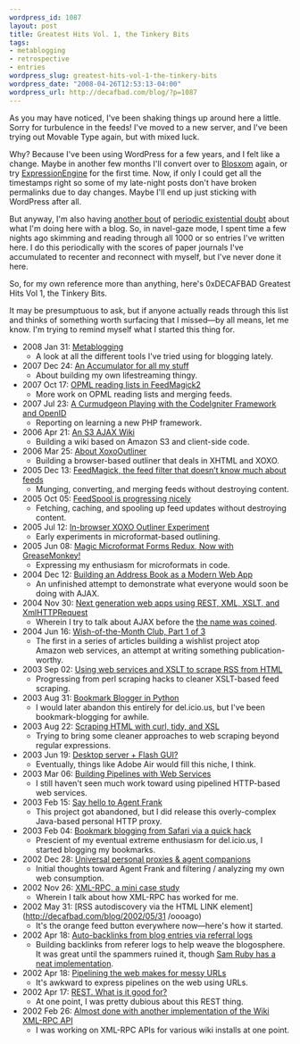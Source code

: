 ```yaml
--- 
wordpress_id: 1087
layout: post
title: Greatest Hits Vol. 1, the Tinkery Bits
tags: 
- metablogging
- retrospective
- entries
wordpress_slug: greatest-hits-vol-1-the-tinkery-bits
wordpress_date: "2008-04-26T12:53:13-04:00"
wordpress_url: http://decafbad.com/blog/?p=1087
---
```

As you may have noticed, I've been shaking things up around here a little.  Sorry for turbulence in the feeds!  I've moved to a new server, and I've been trying out Movable Type again, but with mixed luck.

Why?  Because I've been using WordPress for a few years, and I felt like a change.  Maybe in another few months I'll convert over to [Blosxom](http://www.blosxom.com/) again, or try [ExpressionEngine](http://expressionengine.com/) for the first time.  Now, if only I could get all the timestamps right so some of my late-night posts don't have broken permalinks due to day changes.  Maybe I'll end up just sticking with WordPress after all.

But anyway, I'm also having [another bout][navel1] of [periodic existential doubt][navel2] about what I'm doing here with a blog.  So, in navel-gaze mode, I spent time a few nights ago skimming and reading through all 1000 or so entries I've written here.  I do this periodically with the scores of paper journals I've accumulated to recenter and reconnect with myself, but I've never done it here.

So, for my own reference more than anything, here's 0xDECAFBAD Greatest Hits Vol 1, the Tinkery Bits.  

It may be presumptuous to ask, but if anyone actually reads through this list and thinks of something worth surfacing that I missed—by all means, let me know.  I'm trying to remind myself what I started this thing for.

<style type="text/css">
.entry-content ul li { 
   font-style: italic;
}
.entry-content ul li a { 
   font-weight: normal;
    font-style: normal;
}
.entry-content ul ul li { 
    padding-bottom: 0.75em; 
    margin-left: 0.5em;
    list-style: none;
    color: #666;
    font-weight: normal;
    font-style: normal;
}
</style>

- 2008 Jan 31: [Metablogging](http://decafbad.com/blog/2008/01/31/metablogging)
    - A look at all the different tools I've tried using for blogging lately.
- 2007 Dec 24: [An Accumulator for all my stuff](http://decafbad.com/blog/2007/12/24/an-accumulator-for-all-my-stuff)
    - About building my own lifestreaming thingy.
- 2007 Oct 17: [OPML reading lists in FeedMagick2](http://decafbad.com/blog/2007/10/17/opml-reading-lists-in-feedmagick2)
    - More work on OPML reading lists and merging feeds.
- 2007 Jul 23: [A Curmudgeon Playing with the CodeIgniter Framework and OpenID](http://decafbad.com/blog/2007/07/23/a-curmudgeon-playing-with-the-codeigniter-framework-and-openid)
    - Reporting on learning a new PHP framework.
- 2006 Apr 21: [An S3 AJAX Wiki](http://decafbad.com/blog/2006/04/21/an-s3-ajax-wiki)
    - Building a wiki based on Amazon S3 and client-side code.
- 2006 Mar 25: [About XoxoOutliner](http://decafbad.com/blog/2006/03/25/about-xoxooutliner)
    - Building a browser-based outliner that deals in XHTML and XOXO.
- 2005 Dec 13: [FeedMagick, the feed filter that doesn’t know much about feeds](http://decafbad.com/blog/2005/12/13/feedmagick-the-feed-filter-that-doesnt-know-much-about-feeds)
    - Munging, converting, and merging feeds without destroying content.
- 2005 Oct 05: [FeedSpool is progressing nicely](http://decafbad.com/blog/2005/10/05/feedspool-is-progressing-nicely)
    - Fetching, caching, and spooling up feed updates without destroying content.
- 2005 Jul 12: [In-browser XOXO Outliner Experiment](http://decafbad.com/blog/2005/07/12/xoxo-outliner-experiment)
    - Early experiments in microformat-based outlining.
- 2005 Jun 08: [Magic Microformat Forms Redux, Now with GreaseMonkey!](http://decafbad.com/blog/2005/06/08/greasemonkey-magic)
    - Expressing my enthusiasm for microformats in code.
- 2004 Dec 12: [Building an Address Book as a Modern Web App](http://decafbad.com/blog/2004/12/22/abook1)
    - An unfinished attempt to demonstrate what everyone would soon be doing with AJAX.
- 2004 Nov 30: [Next generation web apps using REST, XML, XSLT, and XmlHTTPRequest](http://decafbad.com/blog/2004/11/30/nextgenwebapps)
    - Wherein I try to talk about AJAX before the [the name was coined](http://www.adaptivepath.com/ideas/essays/archives/000385.php).
- 2004 Jun 16: [Wish-of-the-Month Club, Part 1 of 3](http://decafbad.com/blog/2004/06/16/wishofthemonthclub1)
    - The first in a series of articles building a wishlist project atop Amazon web services, an attempt at writing something publication-worthy.
- 2003 Sep 02: [Using web services and XSLT to scrape RSS from HTML](http://decafbad.com/blog/2003/09/02/xsl-scraper)
    - Progressing from perl scraping hacks to cleaner XSLT-based feed scraping.
- 2003 Aug 31: [Bookmark Blogger in Python](http://decafbad.com/blog/2003/08/31/bookmark-blogger-python)
    - I would later abandon this entirely for del.icio.us, but I've been bookmark-blogging for awhile.
- 2003 Aug 22: [Scraping HTML with curl, tidy, and XSL](http://decafbad.com/blog/2003/08/22/rss-scrape-xsl)
    - Trying to bring some cleaner approaches to web scraping beyond regular expressions.
- 2003 Jun 19: [Desktop server + Flash GUI?](http://decafbad.com/blog/2003/06/19/flash-agg)
    - Eventually, things like Adobe Air would fill this niche, I think.
- 2003 Mar 06: [Building Pipelines with Web Services](http://decafbad.com/blog/2003/03/06/web-service-pipelines)
    - I still haven't seen much work toward using pipelined HTTP-based web services.
- 2003 Feb 15: [Say hello to Agent Frank](http://decafbad.com/blog/2003/02/15/ooodaa)
    - This project got abandoned, but I did release this overly-complex Java-based personal HTTP proxy.
- 2003 Feb 04: [Bookmark blogging from Safari via a quick hack](http://decafbad.com/blog/2003/02/04/ooodoh)
    - Prescient of my eventual extreme enthusiasm for del.icio.us, I started blogging my bookmarks.
- 2002 Dec 28: [Universal personal proxies & agent companions](http://decafbad.com/blog/2002/12/28/ooocff)
    - Initial thoughts toward Agent Frank and filtering / analyzing my own web consumption.
- 2002 Nov 26: [XML-RPC, a mini case study](http://decafbad.com/blog/2002/11/26/oooccb)
    - Wherein I talk about how XML-RPC has worked for me.
- 2002 May 31: [RSS autodiscovery via the HTML LINK element](http://decafbad.com/blog/2002/05/31
/oooago)
    - It's the orange feed button everywhere now—here's how it started.
- 2002 Apr 18: [Auto-backlinks from blog entries via referral logs](http://decafbad.com/blog/2002/04/18/oooaoe)
    - Building backlinks from referer logs to help weave the blogosphere.  It was great until the spammers ruined it, though [Sam Ruby has a neat implementation](http://www.intertwingly.net/blog/2005/05/08/Sincerest-Form-Of-Flattery).
- 2002 Apr 18: [Pipelining the web makes for messy URLs](http://decafbad.com/blog/2002/04/18/oooaod)
    - It's awkward to express pipelines on the web using URLs.
- 2002 Apr 17: [REST. What is it good for?](http://decafbad.com/blog/2002/04/17/oooaob)
    - At one point, I was pretty dubious about this REST thing.
- 2002 Feb 26: [Almost done with another implementation of the Wiki XML-RPC API](http://decafbad.com/blog/2002/02/26/oooocf)
    - I was working on XML-RPC APIs for various wiki installs at one point.

[navel2]: http://decafbad.com/blog/2004/07/14/dork-funk
[navel1]: http://decafbad.com/blog/2006/12/21/my-semi-annual-blogger-navel-gazing-post

